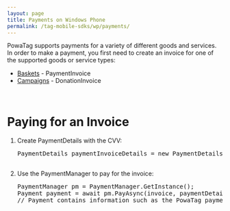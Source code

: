 ```yaml
---
layout: page
title: Payments on Windows Phone
permalink: /tag-mobile-sdks/wp/payments/
---
```


PowaTag supports payments for a variety of different goods and services. In order to make a payment, you first need to create an invoice for one of the supported goods or service types:

* [Baskets]({{site.baseurl}}/tag-mobile-sdks/wp/baskets/) - PaymentInvoice
* [Campaigns]({{site.baseurl}}/tag-mobile-sdks/wp/campaigns/) - DonationInvoice

<br />

# Paying for an Invoice

1. Create PaymentDetails with the CVV:

	<pre>PaymentDetails paymentInvoiceDetails = new PaymentDetails("123");

2. Use the PaymentManager to pay for the invoice:

    <pre>PaymentManager pm = PaymentManager.GetInstance();
   Payment payment = await pm.PayAsync(invoice, paymentDetails);
   // Payment contains information such as the PowaTag payment ID, Merchant payment ID and the invoice that was paid for</pre>
